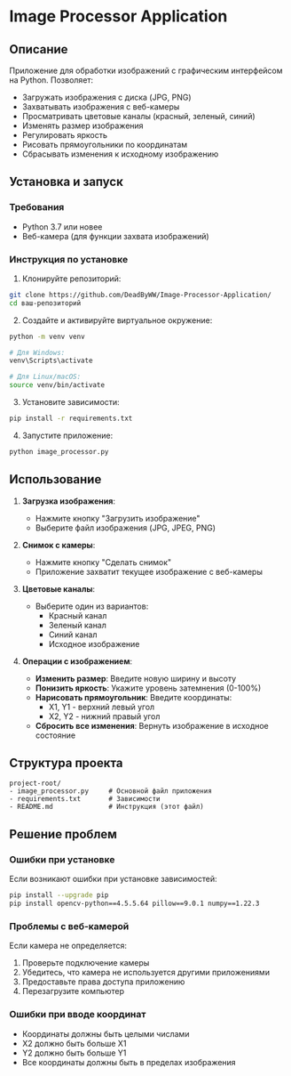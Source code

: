 # Image Processor Application

## Описание
Приложение для обработки изображений с графическим интерфейсом на Python. Позволяет:
- Загружать изображения с диска (JPG, PNG)
- Захватывать изображения с веб-камеры
- Просматривать цветовые каналы (красный, зеленый, синий)
- Изменять размер изображения
- Регулировать яркость
- Рисовать прямоугольники по координатам
- Сбрасывать изменения к исходному изображению

## Установка и запуск

### Требования
- Python 3.7 или новее
- Веб-камера (для функции захвата изображений)

### Инструкция по установке

1. Клонируйте репозиторий:
```bash
git clone https://github.com/DeadByWW/Image-Processor-Application/
cd ваш-репозиторий
```

2. Создайте и активируйте виртуальное окружение:
```bash
python -m venv venv

# Для Windows:
venv\Scripts\activate

# Для Linux/macOS:
source venv/bin/activate
```

3. Установите зависимости:
```bash
pip install -r requirements.txt
```

4. Запустите приложение:
```bash
python image_processor.py
```

## Использование

1. **Загрузка изображения**:
   - Нажмите кнопку "Загрузить изображение"
   - Выберите файл изображения (JPG, JPEG, PNG)

2. **Снимок с камеры**:
   - Нажмите кнопку "Сделать снимок"
   - Приложение захватит текущее изображение с веб-камеры

3. **Цветовые каналы**:
   - Выберите один из вариантов:
     - Красный канал
     - Зеленый канал
     - Синий канал
     - Исходное изображение

4. **Операции с изображением**:
   - **Изменить размер**: Введите новую ширину и высоту
   - **Понизить яркость**: Укажите уровень затемнения (0-100%)
   - **Нарисовать прямоугольник**: Введите координаты:
     - X1, Y1 - верхний левый угол
     - X2, Y2 - нижний правый угол
   - **Сбросить все изменения**: Вернуть изображение в исходное состояние

## Структура проекта
```
project-root/
- image_processor.py     # Основной файл приложения
- requirements.txt       # Зависимости
- README.md              # Инструкция (этот файл)
```

## Решение проблем

### Ошибки при установке
Если возникают ошибки при установке зависимостей:
```bash
pip install --upgrade pip
pip install opencv-python==4.5.5.64 pillow==9.0.1 numpy==1.22.3
```

### Проблемы с веб-камерой
Если камера не определяется:
1. Проверьте подключение камеры
2. Убедитесь, что камера не используется другими приложениями
3. Предоставьте права доступа приложению
4. Перезагрузите компьютер

### Ошибки при вводе координат
- Координаты должны быть целыми числами
- X2 должно быть больше X1
- Y2 должно быть больше Y1
- Все координаты должны быть в пределах изображения
